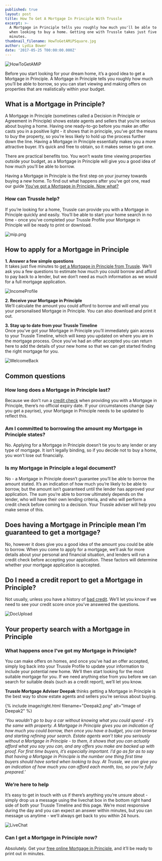 ```yaml
---
published: true
layout: post
title: How To Get A Mortgage In Principle With Trussle
excerpt: >-
  A Mortgage in Principle tells you roughly how much you'll be able to borrow
  when looking to buy a home. Getting one with Trussle takes just five
  minutes.   
thumbnail_filename: HowToGetAMiPSquare.jpg
author: Lydia Bower
date: '2017-05-25 T00:00:00.000Z'
---
```

![HowToGetAMiP]({{site.baseurl}}/images/post_images/HowToGetAMiP.jpg)

Before you start looking for your dream home, it’s a good idea to get a Mortgage in Principle. A Mortgage in Principle tells you roughly how much you’ll be able to borrow, so you can start viewing and making offers on properties that are realistically within your budget. 

## What is a Mortgage in Principle?
A Mortgage in Principle (sometimes called a Decision in Principle or Agreement in Principle) shows estate agents and sellers that you’re serious about buying a home. Having one ready-to-go before you make an offer casts you in a positive light - it shows that in principle, you’ve got the means to buy the property, so you’re less likely to hold up the process further down the line. Having a Mortgage in Principle essentially makes you a more attractive buyer. It’s quick and free to obtain, so it makes sense to get one.     

There are practical benefits too. You won’t waste time viewing properties outside your budget, as a Mortgage in Principle will give you a good idea of how much you’ll be able to borrow. 

Having a Mortgage in Principle is the first step on your journey towards buying a new home. To find out what happens after you’ve got one, read our guide [You’ve got a Mortgage in Principle. Now what?](https://trussle.com/blog/youve-got-a-mortgage-in-principle-now-what)

### How can Trussle help?
If you’re looking for a home, Trussle can provide you with a Mortgage in Principle quickly and easily. You’ll be able to start your home search in no time - once you’ve completed your Trussle Profile your Mortgage in Principle will be ready to print or download.

![mip.png]({{site.baseurl}}/images/post_images/mip.png)

## How to apply for a Mortgage in Principle 

**1. Answer a few simple questions**  
It takes just five minutes to [get a Mortgage in Principle from Trussle](https://apply.trussle.com/affordability-calculator?utm_source=blog&utm_medium=get-started-cta&utm_campaign=170503 "Mortgage in Principle"). We’ll ask you a few questions to estimate how much you could borrow and afford to pay back to a lender, but we don’t need as much information as we would for a full mortgage application. 

![IncomeProfile]({{site.baseurl}}/images/post_images/income_profile3.gif)

**2. Receive your Mortgage in Principle**  
We’ll calculate the amount you could afford to borrow and will email you your personalised Mortgage in Principle. You can also download and print it out.

**3. Stay up to date from your Trussle Timeline**  
Once you’ve got your Mortgage in Principle you’ll immediately gain access to your Trussle Timeline, which will keep you updated on where you are in the mortgage process. Once you’ve had an offer accepted you can return here to add the details of your new home so that we can get started finding the right mortgage for you.  

![WelcomeBack]({{site.baseurl}}/images/post_images/welcome_back1.png)

## Common questions

### How long does a Mortgage in Principle last?  
Because we don’t run a [credit check](https://trussle.com/blog/getting-a-mortgage-with-bad-credit "Credit check") when providing you with a Mortgage in Principle, there’s no official expiry date. If your circumstances change (say you get a payrise), your Mortgage in Principle needs to be updated to reflect this. 

### Am I committed to borrowing the amount my Mortgage in Principle states?  
No. Applying for a Mortgage in Principle doesn’t tie you to any lender or any type of mortgage. It isn’t legally binding, so if you decide not to buy a home, you won’t lose out financially. 

### Is my Mortgage in Principle a legal document?  
No - a Mortgage in Principle doesn’t guarantee you’ll be able to borrow the amount stated. It’s an indication of how much you’re likely to be able to borrow, but the amount isn’t guaranteed until the lender has approved your application. The sum you’re able to borrow ultimately depends on the lender, who will have their own lending criteria, and who will perform a credit check before coming to a decision. Your Trussle adviser will help you make sense of this.   

## Does having a Mortgage in Principle mean I’m guaranteed to get a mortgage?  
No, however it does give you a good idea of the amount you could be able to borrow. When you come to apply for a mortgage, we’ll ask for more details about your personal and financial situation, and lenders will run a credit check before accepting your application. These factors will determine whether your mortgage application is accepted.

## Do I need a credit report to get a Mortgage in Principle?  
Not usually, unless you have a history of [bad credit](https://trussle.com/blog/getting-a-mortgage-with-bad-credit). We’ll let you know if we need to see your credit score once you’ve answered the questions. 

![DocUpload]({{site.baseurl}}/images/post_images/doc_upload1.png)

## Your property search with a Mortgage in Principle

### What happens once I’ve got my Mortgage in Principle?  
You can make offers on homes, and once you’ve had an offer accepted, simply log back into your Trussle Profile to update your information to include your potential new home. We’ll then start looking for the most suitable mortgage for you. If we need anything else from you before we can search for suitable deals (such as a credit report), we’ll let you know. 

**Trussle Mortgage Adviser Deepak** thinks getting a Mortgage in Principle is the best way to show estate agents and sellers you’re serious about buying.

{% include image/right.html filename="Deepak2.png" alt="Image of Deepak2" %}

*‘You wouldn’t go to buy a car without knowing what you could spend - it’s the same with property. A Mortgage in Principle gives you an indication of how much you could borrow, then once you have a budget, you can browse and starting refining your search. Estate agents won’t take you seriously without a Mortgage in Principle - to them, it shows that you can actually afford what you say you can, and any offers you make are backed up with proof. For first time buyers, it’s especially important. I’d go as far as to say that having a Mortgage in Principle is the number one thing first time buyers should have sorted when looking to buy. At Trussle, we can give you an indication of how much you can afford each month, too, so you’re fully prepared.’*


### We’re here to help  
It’s easy to get in touch with us if there’s anything you’re unsure about - simply drop us a message using the livechat box in the bottom right hand side of both your Trussle Timeline and this page. We’re most responsive during the day and you can expect an answer within minutes, but you can message us anytime - we’ll always get back to you within 24 hours. 

![LiveChat]({{site.baseurl}}/images/post_images/livechat2.gif)

### Can I get a Mortgage in Principle now?  
Absolutely. Get your [free online Mortgage in Principle](https://apply.trussle.com/affordability-calculator "Mortgage in Principle"), and it’ll be ready to print out in minutes.

